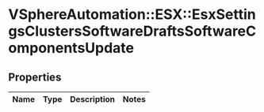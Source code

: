 # VSphereAutomation::ESX::EsxSettingsClustersSoftwareDraftsSoftwareComponentsUpdate

## Properties
Name | Type | Description | Notes
------------ | ------------- | ------------- | -------------


